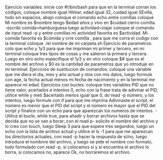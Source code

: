 Ejercicio variables: inicie con #!/bin/bash para que en la terminal corran los códigos, coloque nombre igual Hilmar, edad igual 32, cuidad igual SEvilla,
todo sin espacios, abajo coloque el comando echo entre comillas coloque Mi nombre es $nombre tengo $edad años y vivo en $cuidad cierro comilla.
 -escribi comida=hamburguesa luego actividad=viajar coloque el comando de input read -p y entre comillas mi actividad favorita es $actividad. Mi comida favorita es $comida y crre comilla , para que me corra el codigo con la terminal coloque ./el nombre de mi carpeta.sh
Ejercicio de parametros: colo que echo y $1 y 3$ para que me impriman mi primer y tercero, en mi terminal coloque tres tipos de cosas y me salieron la primera y tercera.
Luego en otro echo especifique el $1 y 3$ y en otro coloque $# que es el nombre del archivo y $0 es la cantidad de parametros que yo introduje en mi terminal.
Ejercicios de sustitucion de comandos: coloque una variable que me diera el dia, mes y año actual y otra con mis datos, luego formule con age, la fecha actual menos mi fecha de nacimiento y en la terminal me aparece mi edad.
Ejercicios con bucles: coloque tres variables PID que no tiene valor, acertados e intentos 0, echo con la frase trata de adivinar el PID, utilice while y meti $acertado menos igual que 0, do read -p número, y los intentos, luego formule con if para que me imprima Adivinaste el script, el número es menor que el PID del script y el número es mayor que el PID del script y finalice con un  echo para que aparezcan los numeros de intentos.
-Utilice el bucle, while true, para añadir y borrar archivos hasta que se decida que no se van a borar; con el read p- solicito el nombre del archivo y lo creo con touch, luego Sleep 3 para que espere tres segundos, luego un echo con la lista de archivo actual y utilice el ls -1 para que me aparezcan los directorios actuales, con read -p hacer la respuesta de si/no, luego introduce el nombnre del archivo, y luego se pide el nombre con formato, todo formulado con read -p, si colocamos si y si encuentra el archivo lo borra, si colocamos no, aparece Ok, no borraremos el archivo.
